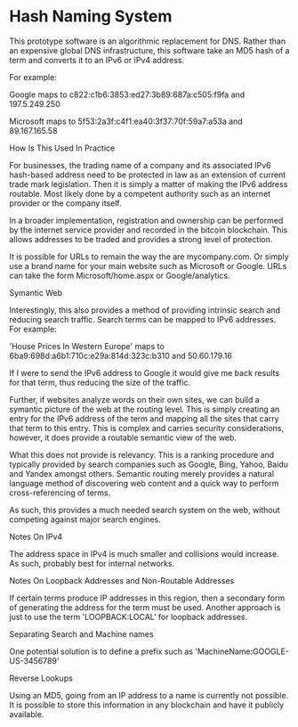# Hash Naming System

This prototype software is an algorithmic replacement for DNS.  Rather than an expensive global DNS infrastructure, this software take an MD5 hash of a term and converts it to an IPv6 or IPv4 address.

For example:

Google maps to c822:c1b6:3853:ed27:3b89:687a:c505:f9fa and 197.5.249.250

Microsoft maps to 5f53:2a3f:c4f1:ea40:3f37:70f:59a7:a53a and 89.167.165.58

How Is This Used In Practice

For businesses, the trading name of a company and its associated IPv6 hash-based address need to be protected in law as an extension of current trade mark legislation.  Then it is simply a matter of making the IPv6 address routable.  Most likely done by a competent authority such as an internet provider or the company itself.

In a broader implementation, registration and ownership can be performed by the internet service provider and recorded in the bitcoin blockchain.  This allows addresses to be traded and provides a strong level of protection.

It is possible for URLs to remain the way the are mycompany.com.  Or simply use a brand name for your main website such as Microsoft or Google.  URLs can take the form Microsoft/home.aspx or Google/analytics.

Symantic Web

Interestingly, this also provides a method of providing intrinsic search and reducing search traffic.  Search terms can be mapped to IPv6 addresses.  For example:

'House Prices In Western Europe' maps to 6ba9:698d:a6b1:710c:e29a:814d:323c:b310 and 50.60.179.16

If I were to send the IPv6 address to Google it would give me back results for that term, thus reducing the size of the traffic.

Further, if websites analyze words on their own sites, we can build a symantic picture of the web at the routing level.  This is simply creating an entry for the IPv6 address of the term and mapping all the sites that carry that term to this entry.  This is complex and carries security considerations, however, it does provide a routable semantic view of the web.

What this does not provide is relevancy.  This is a ranking procedure and typically provided by search companies such as Google, Bing, Yahoo, Baidu and Yandex amongst others.  Semantic routing merely provides a natural language method of discovering web content and a quick way to perform cross-referencing of terms.

As such, this provides a much needed search system on the web, without competing against major search engines.

Notes On IPv4

The address space in IPv4 is much smaller and collisions would increase.  As such, probably best for internal networks.

Notes On Loopback Addresses and Non-Routable Addresses

If certain terms produce IP addresses in this region, then a secondary form of generating the address for the term must be used.  Another approach is just to use the term 'LOOPBACK:LOCAL' for loopback addresses.

Separating Search and Machine names

One potential solution is to define a prefix such as 'MachineName:GOOGLE-US-3456789'

Reverse Lookups

Using an MD5, going from an IP address to a name is currently not possible.  It is possible to store this information in any blockchain and have it publicly available.
